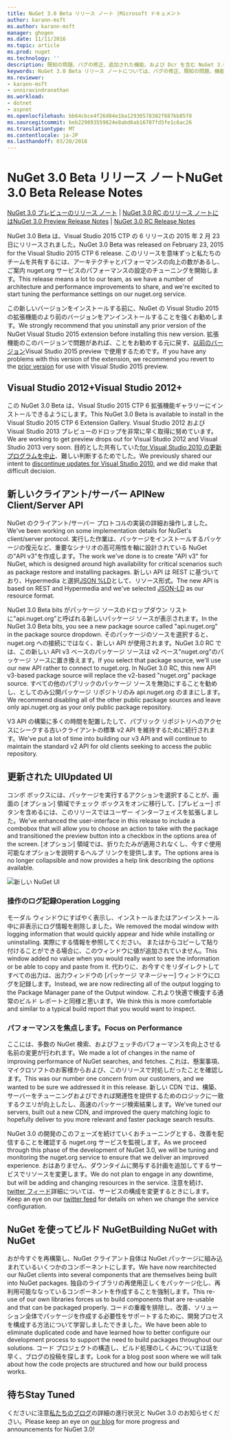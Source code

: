 ```yaml
---
title: NuGet 3.0 Beta リリース ノート |Microsoft ドキュメント
author: karann-msft
ms.author: karann-msft
manager: ghogen
ms.date: 11/11/2016
ms.topic: article
ms.prod: nuget
ms.technology: ''
description: 既知の問題、バグの修正、追加された機能、および Dcr を含む NuGet 3.0 Beta リリース ノートです。
keywords: NuGet 3.0 Beta リリース ノートについては、バグの修正、既知の問題、機能、Dcr を追加します。
ms.reviewer:
- karann-msft
- unniravindranathan
ms.workload:
- dotnet
- aspnet
ms.openlocfilehash: bb64cbce4f26d84e1ba12930578382f887bb85f8
ms.sourcegitcommit: beb229893559824e8abd6ab16707fd5fe1c6ac26
ms.translationtype: MT
ms.contentlocale: ja-JP
ms.lasthandoff: 03/28/2018
---
```

# <a name="nuget-30-beta-release-notes"></a><span data-ttu-id="e6b8f-104">NuGet 3.0 Beta リリース ノート</span><span class="sxs-lookup"><span data-stu-id="e6b8f-104">NuGet 3.0 Beta Release Notes</span></span>

<span data-ttu-id="e6b8f-105">[NuGet 3.0 プレビューのリリース ノート](../release-notes/nuget-3.0-preview.md) | [NuGet 3.0 RC のリリース ノートには](../release-notes/nuget-3.0-rc.md)</span><span class="sxs-lookup"><span data-stu-id="e6b8f-105">[NuGet 3.0 Preview Release Notes](../release-notes/nuget-3.0-preview.md) | [NuGet 3.0 RC Release Notes](../release-notes/nuget-3.0-rc.md)</span></span>

<span data-ttu-id="e6b8f-106">NuGet 3.0 Beta は、Visual Studio 2015 CTP の 6 リリースの 2015 年 2 月 23 日にリリースされました。</span><span class="sxs-lookup"><span data-stu-id="e6b8f-106">NuGet 3.0 Beta was released on February 23, 2015 for the Visual Studio 2015 CTP 6 release.</span></span> <span data-ttu-id="e6b8f-107">このリリースを意味ずっと私たちのチームを共有するには、アーキテクチャとパフォーマンスの向上の数があるし、ご案内 nuget.org サービスのパフォーマンスの設定のチューニングを開始します。</span><span class="sxs-lookup"><span data-stu-id="e6b8f-107">This release means a lot to our team, as we have a number of architecture and performance improvements to share, and we're excited to start tuning the performance settings on our nuget.org service.</span></span>

<span data-ttu-id="e6b8f-108">この新しいバージョンをインストールする前に、NuGet の Visual Studio 2015 の拡張機能のより前のバージョンをアンインストールすることを強くお勧めします。</span><span class="sxs-lookup"><span data-stu-id="e6b8f-108">We strongly recommend that you uninstall any prior version of the NuGet Visual Studio 2015 extension before installing this new version.</span></span>  <span data-ttu-id="e6b8f-109">拡張機能のこのバージョンで問題があれば、ことをお勧めする元に戻す、[以前のバージョン](http://nuget.codeplex.com/downloads/get/909582)Visual Studio 2015 preview で使用するためです。</span><span class="sxs-lookup"><span data-stu-id="e6b8f-109">If you have any problems with this version of the extension, we recommend you revert to the [prior version](http://nuget.codeplex.com/downloads/get/909582) for use with Visual Studio 2015 preview.</span></span>

## <a name="visual-studio-2012"></a><span data-ttu-id="e6b8f-110">Visual Studio 2012+</span><span class="sxs-lookup"><span data-stu-id="e6b8f-110">Visual Studio 2012+</span></span>

<span data-ttu-id="e6b8f-111">この NuGet 3.0 Beta は、Visual Studio 2015 CTP 6 拡張機能ギャラリーにインストールできるようにします。</span><span class="sxs-lookup"><span data-stu-id="e6b8f-111">This NuGet 3.0 Beta is available to install in the Visual Studio 2015 CTP 6 Extension Gallery.</span></span> <span data-ttu-id="e6b8f-112">Visual Studio 2012 および Visual Studio 2013 プレビューのドロップを非常に早く取得に努めています。</span><span class="sxs-lookup"><span data-stu-id="e6b8f-112">We are working to get preview drops out for Visual Studio 2012 and Visual Studio 2013 very soon.</span></span> <span data-ttu-id="e6b8f-113">目的とした共有していた[for Visual Studio 2010 の更新プログラムを中止](http://blog.nuget.org/20141002/visual-studio-2010.html)、難しい判断するためでした。</span><span class="sxs-lookup"><span data-stu-id="e6b8f-113">We previously shared our intent to [discontinue updates for Visual Studio 2010](http://blog.nuget.org/20141002/visual-studio-2010.html), and we did make that difficult decision.</span></span>

## <a name="new-clientserver-api"></a><span data-ttu-id="e6b8f-114">新しいクライアント/サーバー API</span><span class="sxs-lookup"><span data-stu-id="e6b8f-114">New Client/Server API</span></span>

<span data-ttu-id="e6b8f-115">NuGet のクライアント/サーバー プロトコルの実装の詳細お操作しました。</span><span class="sxs-lookup"><span data-stu-id="e6b8f-115">We've been working on some implementation details for NuGet's client/server protocol.</span></span> <span data-ttu-id="e6b8f-116">実行した作業は、パッケージをインストールするパッケージの復元など、重要なシナリオの高可用性を軸に設計されている NuGet の"API v3"を作成します。</span><span class="sxs-lookup"><span data-stu-id="e6b8f-116">The work we've done is to create "API v3" for NuGet, which is designed around high availability for critical scenarios such as package restore and installing packages.</span></span> <span data-ttu-id="e6b8f-117">新しい API は REST に基づいており、Hypermedia と選択[JSON %LD](http://json-ld.org)として、リソース形式。</span><span class="sxs-lookup"><span data-stu-id="e6b8f-117">The new API is based on REST and Hypermedia and we've selected [JSON-LD](http://json-ld.org) as our resource format.</span></span>

<span data-ttu-id="e6b8f-118">NuGet 3.0 Beta bits がパッケージ ソースのドロップダウン リストに"api.nuget.org"と呼ばれる新しいパッケージ ソースが表示されます。</span><span class="sxs-lookup"><span data-stu-id="e6b8f-118">In the NuGet 3.0 Beta bits, you see a new package source called "api.nuget.org" in the package source dropdown.</span></span>   <span data-ttu-id="e6b8f-119">そのパッケージのソースを選択すると、nuget.org への接続にではなく、新しい API が使用されます。NuGet 3.0 RC では、この新しい API v3 ベースのパッケージ ソースは v2 ベース"nuget.org"のパッケージ ソースに置き換えます。</span><span class="sxs-lookup"><span data-stu-id="e6b8f-119">If you select that package source, we'll use our new API rather to connect to nuget.org. In NuGet 3.0 RC, this new API v3-based package source will replace the v2-based "nuget.org" package source.</span></span>  <span data-ttu-id="e6b8f-120">すべての他のパブリックのパッケージ ソースを無効にすることを勧めし、としてのみ公開パッケージ リポジトリのみ api.nuget.org のままにします。</span><span class="sxs-lookup"><span data-stu-id="e6b8f-120">We recommend disabling all of the other public package sources and leave only api.nuget.org as your only public package repository.</span></span>

<span data-ttu-id="e6b8f-121">V3 API の構築に多くの時間を配置したして、パブリック リポジトリへのアクセスにシークする古いクライアントの標準 v2 API を維持するために続行されます。</span><span class="sxs-lookup"><span data-stu-id="e6b8f-121">We've put a lot of time into building our v3 API and will continue to maintain the standard v2 API for old clients seeking to access the public repository.</span></span>

## <a name="updated-ui"></a><span data-ttu-id="e6b8f-122">更新された UI</span><span class="sxs-lookup"><span data-stu-id="e6b8f-122">Updated UI</span></span>

<span data-ttu-id="e6b8f-123">コンボ ボックスには、パッケージを実行するアクションを選択することが、画面の [オプション] 領域でチェック ボックスをオンに移行して、[プレビュー] ボタンを含めるには、このリリースではユーザー インターフェイスを拡張しました。</span><span class="sxs-lookup"><span data-stu-id="e6b8f-123">We've enhanced the user-interface in this release to include a combobox that will allow you to choose an action to take with the package and transitioned the preview button into a checkbox in the options area of the screen.</span></span>  <span data-ttu-id="e6b8f-124">[オプション] 領域では、折りたたみが適用されなくし、今すぐ使用可能なオプションを説明するヘルプ リンクを提供します。</span><span class="sxs-lookup"><span data-stu-id="e6b8f-124">The options area is no longer collapsible and now provides a help link describing the options available.</span></span>

![新しい NuGet UI](./media/NuGet-3.0-Beta/updated-ui.png)


### <a name="operation-logging"></a><span data-ttu-id="e6b8f-126">操作のログ記録</span><span class="sxs-lookup"><span data-stu-id="e6b8f-126">Operation Logging</span></span>

<span data-ttu-id="e6b8f-127">モーダル ウィンドウにすばやく表示し、インストールまたはアンインストール中に非表示にログ情報を削除しました。</span><span class="sxs-lookup"><span data-stu-id="e6b8f-127">We removed the modal window with logging information that would quickly appear and hide while installing or uninstalling.</span></span>  <span data-ttu-id="e6b8f-128">実際にする情報を参照してください。 またはからコピーして貼り付けることができる場合に、このウィンドウに値が追加されていません。</span><span class="sxs-lookup"><span data-stu-id="e6b8f-128">This window added no value when you would really want to see the information or be able to copy and paste from it.</span></span>  <span data-ttu-id="e6b8f-129">代わりに、お今すぐをリダイレクトしてすべての出力は、出力ウィンドウの [パッケージ マネージャー] ウィンドウにログを記録します。</span><span class="sxs-lookup"><span data-stu-id="e6b8f-129">Instead, we are now redirecting all of the output logging to the Package Manager pane of the Output window.</span></span>  <span data-ttu-id="e6b8f-130">これより快適で検査する通常のビルド レポートと同様と思います。</span><span class="sxs-lookup"><span data-stu-id="e6b8f-130">We think this is more comfortable and similar to a typical build report that you would want to inspect.</span></span>


### <a name="focus-on-performance"></a><span data-ttu-id="e6b8f-131">パフォーマンスを焦点します。</span><span class="sxs-lookup"><span data-stu-id="e6b8f-131">Focus on Performance</span></span>

<span data-ttu-id="e6b8f-132">ここには、多数の NuGet 検索、およびフェッチのパフォーマンスを向上させる名前の変更が行われます。</span><span class="sxs-lookup"><span data-stu-id="e6b8f-132">We made a lot of changes in the name of improving performance of NuGet searches, and fetches.</span></span>  <span data-ttu-id="e6b8f-133">これは、懸案事項、マイクロソフトのお客様からおよび、このリリースで対処しだったことを確認します。</span><span class="sxs-lookup"><span data-stu-id="e6b8f-133">This was our number one concern from our customers, and we wanted to be sure we addressed it in this release.</span></span>  <span data-ttu-id="e6b8f-134">新しい CDN では、構築、サーバーをチューニングおよびできれば関連性を提供するためのロジックに一致するクエリが向上したし、高速のパッケージ検索結果します。</span><span class="sxs-lookup"><span data-stu-id="e6b8f-134">We've tuned our servers, built out a new CDN, and improved the query matching logic to hopefully deliver to you more relevant and faster package search results.</span></span>

<span data-ttu-id="e6b8f-135">NuGet 3.0 の開発のこのフェーズを続けていくおチューニングとする、改善を配信することを確認する nuget.org サービスを監視します。</span><span class="sxs-lookup"><span data-stu-id="e6b8f-135">As we proceed through this phase of the development of NuGet 3.0, we will be tuning and monitoring the nuget.org service to ensure that we deliver an improved experience.</span></span>  <span data-ttu-id="e6b8f-136">おはありません、ダウンタイムに関与する計画を追加してするサービスでリソースを変更します。</span><span class="sxs-lookup"><span data-stu-id="e6b8f-136">We do not plan to engage in any downtime, but will be adding and changing resources in the service.</span></span>  <span data-ttu-id="e6b8f-137">注意を続け、 [twitter フィード](http://twitter.com/nuget)詳細については、サービスの構成を変更するときにします。</span><span class="sxs-lookup"><span data-stu-id="e6b8f-137">Keep an eye on our [twitter feed](http://twitter.com/nuget) for details on when we change the service configuration.</span></span>

## <a name="building-nuget-with-nuget"></a><span data-ttu-id="e6b8f-138">NuGet を使ってビルド NuGet</span><span class="sxs-lookup"><span data-stu-id="e6b8f-138">Building NuGet with NuGet</span></span>

<span data-ttu-id="e6b8f-139">おが今すぐを再構築し、NuGet クライアント自体は NuGet パッケージに組み込まれているいくつかのコンポーネントにします。</span><span class="sxs-lookup"><span data-stu-id="e6b8f-139">We have now rearchitected our NuGet clients into several components that are themselves being built into NuGet packages.</span></span> <span data-ttu-id="e6b8f-140">独自のライブラリの再使用正しくをパッケージ化し、再利用可能ななっているコンポーネントを作成することを強制します。</span><span class="sxs-lookup"><span data-stu-id="e6b8f-140">This re-use of our own libraries forces us to build components that are re-usable and that can be packaged properly.</span></span>  <span data-ttu-id="e6b8f-141">コードの重複を排除し、改善、ソリューション全体でパッケージを作成する必要性をサポートするために、開発プロセスを構成する方法について学習しましたできました。</span><span class="sxs-lookup"><span data-stu-id="e6b8f-141">We have been able to eliminate duplicated code and have learned how to better configure our development process to support the need to build packages throughout our solutions.</span></span>  <span data-ttu-id="e6b8f-142">コード プロジェクトの構造し、ビルド処理のしくみについては話を早く、ブログの投稿を探します。</span><span class="sxs-lookup"><span data-stu-id="e6b8f-142">Look for a blog post soon where we will talk about how the code projects are structured and how our build process works.</span></span>

## <a name="stay-tuned"></a><span data-ttu-id="e6b8f-143">待ち</span><span class="sxs-lookup"><span data-stu-id="e6b8f-143">Stay Tuned</span></span>

<span data-ttu-id="e6b8f-144">くださいに注意[私たちのブログ](http://blog.nuget.org)の詳細の進行状況と NuGet 3.0 のお知らせください。</span><span class="sxs-lookup"><span data-stu-id="e6b8f-144">Please keep an eye on [our blog](http://blog.nuget.org) for more progress and announcements for NuGet 3.0!</span></span>
